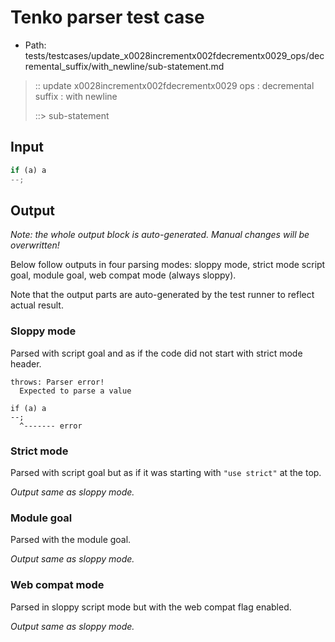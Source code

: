 # Tenko parser test case

- Path: tests/testcases/update_x0028incrementx002fdecrementx0029_ops/decremental_suffix/with_newline/sub-statement.md

> :: update x0028incrementx002fdecrementx0029 ops : decremental suffix : with newline
>
> ::> sub-statement

## Input

`````js
if (a) a
--;
`````

## Output

_Note: the whole output block is auto-generated. Manual changes will be overwritten!_

Below follow outputs in four parsing modes: sloppy mode, strict mode script goal, module goal, web compat mode (always sloppy).

Note that the output parts are auto-generated by the test runner to reflect actual result.

### Sloppy mode

Parsed with script goal and as if the code did not start with strict mode header.

`````
throws: Parser error!
  Expected to parse a value

if (a) a
--;
  ^------- error
`````

### Strict mode

Parsed with script goal but as if it was starting with `"use strict"` at the top.

_Output same as sloppy mode._

### Module goal

Parsed with the module goal.

_Output same as sloppy mode._

### Web compat mode

Parsed in sloppy script mode but with the web compat flag enabled.

_Output same as sloppy mode._
